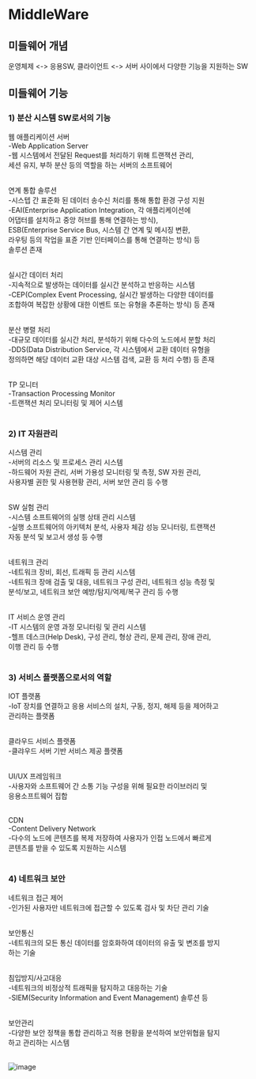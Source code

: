 # MiddleWare

## 미들웨어 개념
운영체제 <-> 응용SW, 클라이언트 <-> 서버 사이에서 다양한 기능을 지원하는 SW

## 미들웨어 기능

### 1) 분산 시스템 SW로서의 기능

웹 애플리케이션 서버<br>
	-Web Application Server<br>
	-웹 시스템에서 전달된 Request를 처리하기 위해 트랜잭션 관리,<br>
	 세션 유지, 부하 분산 등의 역할을 하는 서버의 소프트웨어<br><br>

연계 통합 솔루션<br>
	-시스텝 간 표준화 된 데이터 송수신 처리를 통해 통합 환경 구성 지원<br>
	-EAI(Enterprise Application Integration, 각 애플리케이션에<br>
	 어댑터를 설치하고 중앙 허브를 통해 연결하는 방식),<br>
	 ESB(Enterprise Service Bus, 시스템 간 연계 및 메시징 변환,<br>
	 라우팅 등의 작업을 표쥰 기반 인터페이스를 통해 연결하는 방식) 등<br>
	 솔루션 존재<br><br>

실시간 데이터 처리<br>
	-지속적으로 발생하는 데이터를 실시간 분석하고 반응하는 시스템<br>
	-CEP(Complex Event Processing, 실시간 발생하는 다양한 데이터를<br>
	 조합하여 복잡한 상황에 대한 이벤트 또는 유형을 추론하는 방식) 등 존재<br><br>

분산 병렬 처리<br>
	-대규모 데이터를 실시간 처리, 분석하기 위해 다수의 노드에서 분할 처리<br>
	-DDS(Data Distribution Service, 각 시스템에서 교환 데이터 유형을<br>
	 정의하면 해당 데이터 교환 대상 시스템 검색, 교환 등 처리 수행) 등 존재<br><br>

TP 모니터<br>
	-Transaction Processing Monitor<br>
	-트랜잭션 처리 모니터링 및 제어 시스템<br><br>

### 2) IT 자원관리

시스템 관리<br>
	-서버의 리소스 및 프로세스 관리 시스템<br>
	-하드웨어 자원 관리, 서버 가용성 모니터링 및 측정, SW 자원 관리,<br>
	 사용자별 권한 및 사용현황 관리, 서버 보안 관리 등 수행<br><br>

SW 실험 관리<br>
	-시스템 소프트웨어의 실행 상태 관리 시스템<br>
	-실행 소프트웨어의 아키텍처 분석, 사용자 체감 성능 모니터링, 트랜잭션<br>
	 자동 분석 및 보고서 생성 등 수행<br><br>

네트워크 관리<br>
	-네트워크 장비, 회선, 트래픽 등 관리 시스템<br>
	-네트워크 장애 검출 및 대응, 네트워크 구성 관리, 네트워크 성능 측정 및<br>
	 분석/보고, 네트워크 보안 예방/탐지/억제/복구 관리 등 수행<br><br>

IT 서비스 운영 관리<br>
	-IT 시스템의 운영 과정 모니터링 및 관리 시스템<br>
	-헬프 데스크(Help Desk), 구성 관리, 형상 관리, 문제 관리, 장애 관리,<br>
	 이행 관리 등 수행<br><br>

### 3) 서비스 플랫폼으로서의 역할

IOT 플랫폼<br>
	-IoT 장치를 연결하고 응용 서비스의 설치, 구동, 정지, 해제 등을 제어하고<br>
	 관리하는 플랫폼<br><br>

클라우드 서비스 플랫폼<br>
	-클랴우드 서버 기반 서비스 제공 플랫폼<br><br>

UI/UX 프레임워크<br>
	-사용자와 소프트웨어 간 소통 기능 구성을 위해 필요한 라이브러리 및<br>
	 응용소프트웨어 집합<br><br>

CDN<br>
	-Content Delivery Network<br>
	-다수의 노드에 콘텐츠를 복제 저장하여 사용자가 인접 노드에서 빠르게<br>
	 콘텐츠를 받을 수 있도록 지원하는 시스템<br><br>

### 4) 네트워크 보안

네트워크 접근 제어<br>
	-인가된 사용자만 네트워크에 접근할 수 있도록 검사 및 차단 관리 기술<br><br>

보안통신<br>
	-네트워크의 모든 통신 데이터를 암호화하여 데이터의 유출 및 변조를 방지<br>
	 하는 기술<br><br>

침입방지/사고대응<br>
	-네트워크의 비정상적 트래픽을 탐지하고 대응하는 기술<br>
	-SIEM(Security Information and Event Management) 솔루션 등<br><br>

보안관리<br>
	-다양한 보안 정책을 통합 관리하고 적용 현황을 분석하여 보안위협을 탐지<br>
	 하고 관리하는 시스템<br><br>

![image](https://github.com/Poki742/MiddleWare/assets/126844692/ec11c1c0-b5b1-4315-9846-767ebaea6998)<br>

